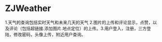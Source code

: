 # ZJWeather
1.天气的查询包括实时天气和未来几天的天气 2.图片的上传和评论显示，点赞，以及评论（包括超链接.添加图片.地点定位）的上传。3.用户登入，注册，三方登陆，修改密码，头像上传，附近用户查询。
